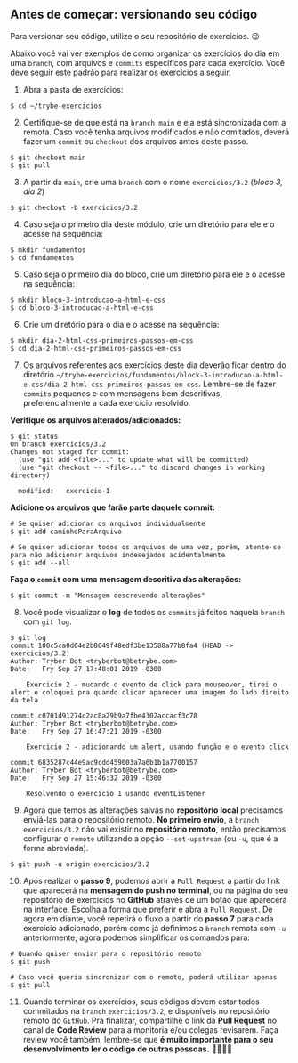## Antes de começar: versionando seu código
Para versionar seu código, utilize o seu repositório de exercícios. 😉

Abaixo você vai ver exemplos de como organizar os exercícios do dia em uma `branch`, com arquivos e `commits` específicos para cada exercício. Você deve seguir este padrão para realizar os exercícios a seguir.

1. Abra a pasta de exercícios:
```
$ cd ~/trybe-exercicios
```
2. Certifique-se de que está na `branch main` e ela está sincronizada com a remota. Caso você tenha arquivos modificados e não comitados, deverá fazer um `commit` ou `checkout` dos arquivos antes deste passo.
```
$ git checkout main
$ git pull
```
3. A partir da `main`, crie uma `branch` com o nome `exercicios/3.2` (_bloco 3, dia 2_)
```
$ git checkout -b exercicios/3.2
```
4. Caso seja o primeiro dia deste módulo, crie um diretório para ele e o acesse na sequência:
```
$ mkdir fundamentos
$ cd fundamentos
```
5. Caso seja o primeiro dia do bloco, crie um diretório para ele e o acesse na sequência:
```
$ mkdir bloco-3-introducao-a-html-e-css
$ cd bloco-3-introducao-a-html-e-css
```
6. Crie um diretório para o dia e o acesse na sequência:
```
$ mkdir dia-2-html-css-primeiros-passos-em-css
$ cd dia-2-html-css-primeiros-passos-em-css
```
7. Os arquivos referentes aos exercícios deste dia deverão ficar dentro do diretório `~/trybe-exercicios/fundamentos/block-3-introducao-a-html-e-css/dia-2-html-css-primeiros-passos-em-css`. Lembre-se de fazer `commits` pequenos e com mensagens bem descritivas, preferencialmente a cada exercício resolvido.

**Verifique os arquivos alterados/adicionados:**
```
$ git status
On branch exercicios/3.2
Changes not staged for commit:
  (use "git add <file>..." to update what will be committed)
  (use "git checkout -- <file>..." to discard changes in working directory)

  modified:   exercicio-1
```

**Adicione os arquivos que farão parte daquele commit:**
```
# Se quiser adicionar os arquivos individualmente
$ git add caminhoParaArquivo

# Se quiser adicionar todos os arquivos de uma vez, porém, atente-se
para não adicionar arquivos indesejados acidentalmente
$ git add --all
```
**Faça o `commit` com uma mensagem descritiva das alterações:**
```
$ git commit -m "Mensagem descrevendo alterações"
```
8. Você pode visualizar o **log** de todos os `commits` já feitos naquela `branch` com `git log`.
```
$ git log
commit 100c5ca0d64e2b8649f48edf3be13588a77b8fa4 (HEAD -> exercicios/3.2)
Author: Tryber Bot <tryberbot@betrybe.com>
Date:   Fry Sep 27 17:48:01 2019 -0300

    Exercicio 2 - mudando o evento de click para mouseover, tirei o alert e coloquei pra quando clicar aparecer uma imagem do lado direito da tela

commit c0701d91274c2ac8a29b9a7fbe4302accacf3c78
Author: Tryber Bot <tryberbot@betrybe.com>
Date:   Fry Sep 27 16:47:21 2019 -0300

    Exercicio 2 - adicionando um alert, usando função e o evento click

commit 6835287c44e9ac9cdd459003a7a6b1b1a7700157
Author: Tryber Bot <tryberbot@betrybe.com>
Date:   Fry Sep 27 15:46:32 2019 -0300

    Resolvendo o exercício 1 usando eventListener
```
9. Agora que temos as alterações salvas no **repositório local** precisamos enviá-las para o repositório remoto. **No primeiro envio**, a `branch` `exercicios/3.2` não vai existir no **repositório remoto**, então precisamos configurar o `remote` utilizando a opção `--set-upstream` (ou `-u`, que é a forma abreviada).
```
$ git push -u origin exercicios/3.2
```
10. Após realizar o **passo 9**, podemos abrir a `Pull Request` a partir do link que aparecerá na **mensagem do push no terminal**, ou na página do seu repositório de exercícios no **GitHub** através de um botão que aparecerá na interface. Escolha a forma que preferir e abra a `Pull Request`. De agora em diante, você repetirá o fluxo a partir do **passo 7** para cada exercício adicionado, porém como já definimos a `branch` remota com `-u` anteriormente, agora podemos simplificar os comandos para:
```
# Quando quiser enviar para o repositório remoto
$ git push

# Caso você queria sincronizar com o remoto, poderá utilizar apenas
$ git pull
```
11. Quando terminar os exercícios, seus códigos devem estar todos commitados na `branch` `exercicios/3.2`, e disponíveis no repositório remoto do `GitHub`. Pra finalizar, compartilhe o link da **Pull Request** no canal de **Code Review** para a monitoria e/ou colegas revisarem. Faça review você também, lembre-se que **é muito importante para o seu desenvolvimento ler o código de outras pessoas.** 🤜🏼🤛🏼